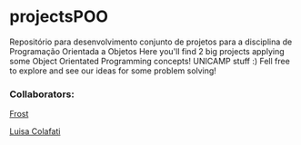 # projectsPOO

Repositório para desenvolvimento conjunto de projetos para a disciplina de Programação Orientada a Objetos
Here you'll find 2 big projects applying some Object Orientated Programming concepts! UNICAMP stuff :) Fell free to explore and see our ideas for some problem solving!

### Collaborators:
[Frost](https://github.com/NuitJack)

[Luisa Colafati](https://github.com/luisacolafati)
